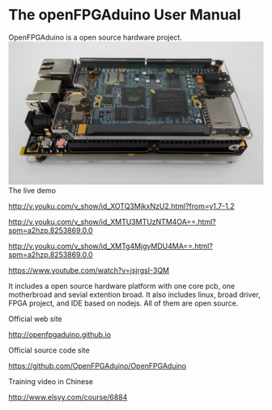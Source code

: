 # The openFPGAduino User Manual

OpenFPGAduino is a open source hardware project.
![](main.jpg)
The live demo

http://v.youku.com/v_show/id_XOTQ3MjkxNzU2.html?from=y1.7-1.2

http://v.youku.com/v_show/id_XMTU3MTUzNTM4OA==.html?spm=a2hzp.8253869.0.0

http://v.youku.com/v_show/id_XMTg4MjgyMDU4MA==.html?spm=a2hzp.8253869.0.0

https://www.youtube.com/watch?v=jsjrgsI-3QM


It includes a open source hardware platform with one core pcb, one motherbroad and sevial extention broad.
It also includes linux, broad driver, FPGA project, and IDE based on nodejs.
All of them are open source.

Official web site

http://openfpgaduino.github.io

Official source code site

https://github.com/OpenFPGAduino/OpenFPGAduino

Training video in Chinese

http://www.elsyy.com/course/6884
